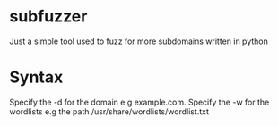 # subfuzzer
Just a simple tool used to fuzz for more subdomains written in python

# Syntax 
Specify the -d for the domain e.g example.com.
Specify the -w for the wordlists e.g the path /usr/share/wordlists/wordlist.txt

